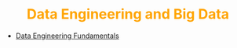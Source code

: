 <h1 align="center" style="color: orange">Data Engineering and Big Data </h1>

- [Data Engineering Fundamentals](./Data%20Engineering%20Fundamentals/Readme.md)
